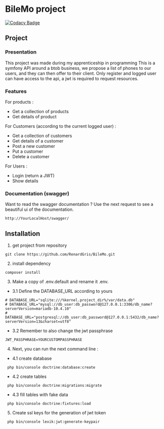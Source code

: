 # BileMo project

[![Codacy Badge](https://api.codacy.com/project/badge/Grade/d832512f36d9460dba6a8292fb1891e9)](https://app.codacy.com/gh/RenardGris/BileMo?utm_source=github.com&utm_medium=referral&utm_content=RenardGris/BileMo&utm_campaign=Badge_Grade_Settings)

## Project

### Presentation
This project was made during my apprenticeship in programming
This is a symfony API around a btob business, 
we propose a list of phones to our users,
and they can then offer to their client. 
Only register and logged user can have access to the api, 
a jwt is required to request resources. 

### Features
For products :
- Get a collection of products
- Get details of product
  
For Customers (according to the current logged user) :
- Get a collection of customers
- Get details of a customer
- Post a new customer
- Put a customer
- Delete a customer

For Users : 
- Login (return a JWT)
- Show details

### Documentation (swagger)

Want to read the swagger documentation ?
Use the next request to see a beautiful ui of the documentation.
```
http://YourLocalHost/swagger/
```

## Installation

1.  get project from repository
```
git clone https://github.com/RenardGris/BileMo.git
```

2.  install dependency
```
composer install
```

3.  Make a copy of .env.default and rename it .env.

- 3.1 Define the DATABASE_URL according to yours
``` 
# DATABASE_URL="sqlite:///%kernel.project_dir%/var/data.db"
# DATABASE_URL="mysql://db_user:db_password@127.0.0.1:3306/db_name?serverVersion=mariadb-10.4.10"
# DATABASE_URL="postgresql://db_user:db_password@127.0.0.1:5432/db_name?serverVersion=13&charset=utf8"
```
- 3.2 Remember to also change the jwt passphrase
``` 
JWT_PASSPHRASE=YOURCUSTOMPASSPHRASE
```

4.  Next, you can run the next command line :
- 4.1 create database
``` 
 php bin/console doctrine:database:create
```
- 4.2 create tables
``` 
 php bin/console doctrine:migrations:migrate
```
- 4.3 fill tables with fake data
``` 
 php bin/console doctrine:fixtures:load
```

5. Create ssl keys for the generation of jwt token
```
 php bin/console lexik:jwt:generate-keypair   
```